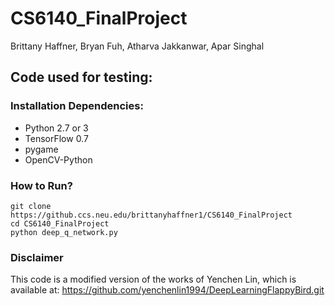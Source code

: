 # CS6140_FinalProject
Brittany Haffner, Bryan Fuh, Atharva Jakkanwar, Apar Singhal

## Code used for testing:

### Installation Dependencies:
* Python 2.7 or 3
* TensorFlow 0.7
* pygame
* OpenCV-Python

### How to Run?
```
git clone 
https://github.ccs.neu.edu/brittanyhaffner1/CS6140_FinalProject
cd CS6140_FinalProject
python deep_q_network.py
```

### Disclaimer
This code is a modified version of the works of Yenchen Lin, which is available at: https://github.com/yenchenlin1994/DeepLearningFlappyBird.git
